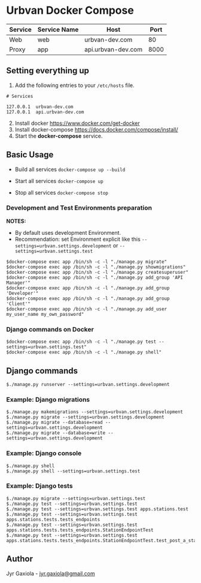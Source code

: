 # Urbvan Docker Compose

|Service| Service Name | Host | Port |
|---|---|---|---|
| Web | web | urbvan-dev.com | 80 |
| Proxy | app | api.urbvan-dev.com | 8000 |

## Setting everything up

1. Add the following entries to your `/etc/hosts` file.

  ```
  # Services

  127.0.0.1  urbvan-dev.com
  127.0.0.1  api.urbvan-dev.com
```
2. Install docker https://www.docker.com/get-docker
3. Install docker-compose https://docs.docker.com/compose/install/
4. Start the **docker-compose** service.

## Basic Usage

- Build all services `docker-compose up --build`

- Start all services `docker-compose up`

- Stop all services `docker-compose stop`

### Development and Test Environments preparation

**NOTES:**

* By default uses development Environment.
* Recommendation: set Environment explicit like this `--settings=urbvan.settings.development` or `--settings=urbvan.settings.test`

```
$docker-compose exec app /bin/sh -c -l "./manage.py migrate"
$docker-compose exec app /bin/sh -c -l "./manage.py showmigrations"
$docker-compose exec app /bin/sh -c -l "./manage.py createsuperuser"
$docker-compose exec app /bin/sh -c -l "./manage.py add_group 'API Manager'"
$docker-compose exec app /bin/sh -c -l "./manage.py add_group 'Developer'"
$docker-compose exec app /bin/sh -c -l "./manage.py add_group 'Client'"
$docker-compose exec app /bin/sh -c -l "./manage.py add_user my_user_name my_own_password"
```


### Django commands on Docker
```
$docker-compose exec app /bin/sh -c -l "./manage.py test --settings=urbvan.settings.test"
$docker-compose exec app /bin/sh -c -l "./manage.py shell"
```


## Django commands

```
$./manage.py runserver --settings=urbvan.settings.development
```

### Example: Django migrations
```
$./manage.py makemigrations --settings=urbvan.settings.development
$./manage.py migrate --settings=urbvan.settings.development
$./manage.py migrate --database=read --settings=urbvan.settings.development
$./manage.py migrate --database=write --settings=urbvan.settings.development
```

### Example: Django console
```
$./manage.py shell
$./manage.py shell --settings=urbvan.settings.test
```

### Example: Django tests
```
$./manage.py migrate --settings=urbvan.settings.test
$./manage.py test --settings=urbvan.settings.test
$./manage.py test --settings=urbvan.settings.test apps.stations.test
$./manage.py test --settings=urbvan.settings.test apps.stations.tests.tests_endpoints
$./manage.py test --settings=urbvan.settings.test apps.stations.tests.tests_endpoints.StationEndpointTest
$./manage.py test --settings=urbvan.settings.test apps.stations.tests.tests_endpoints.StationEndpointTest.test_post_a_station

```

## Author

Jyr Gaxiola - jyr.gaxiola@gmail.com
